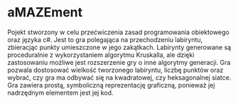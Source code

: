 # aMAZEment
Pojekt stworzony w celu przećwiczenia zasad programowania obiektowego oraz języka c#.
Jest to gra polegająca na przechodzeniu labiryntu, zbieracjąc punkty umieszczone w jego zakątkach.
Labirynty generowane są proceduralnie z wykorzystaniem algorytmu Kruskalla, ale dzięki zastosowaniu możliwe jest rozszerzenie gry o inne algorytmy generacji.
Gra pozwala dostosować wielkość tworzonego labiryntu, liczbę punktów oraz wybrać, czy gra ma odbywać się na kwadratowej, czy heksagonalnej siatce.
Gra zawiera prostą, symboliczną reprezentację graficzną, ponieważ jej nadrzędnym elementem jest jej kod.